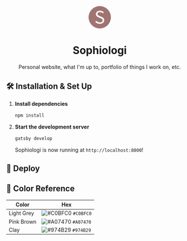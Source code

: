 <div align="center">
  <div>
    <img alt="Sophiologi" src="./src/images/logo.png" width="60" />
  </div>
</div>
<h1 align="center">
  Sophiologi
</h1>
<p align="center">
  Personal website, what I'm up to, portfolio of things I work on, etc.
</p>

## 🛠 Installation & Set Up

1. **Install dependencies**

   ```sh
   npm install
   ```

2. **Start the development server**

   ```sh
   gatsby develop
   ```

   Sophiologi is now running at `http://localhost:8000`!

## 💫 Deploy

## 🎨 Color Reference

| Color          | Hex                                                                |
| -------------- | ------------------------------------------------------------------ |
| Light Grey     | ![#C0BFC0](https://via.placeholder.com/10/afa5c6?text=+) `#C0BFC0` |
| Pink Brown     | ![#A07470](https://via.placeholder.com/10/e7e3ed?text=+) `#A07470` |
| Clay           | ![#974B29](https://via.placeholder.com/10/212121?text=+) `#974B29` |

